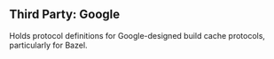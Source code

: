 
## Third Party: Google

Holds protocol definitions for Google-designed build cache protocols, particularly for Bazel.

